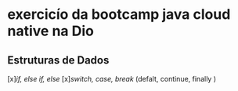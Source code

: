 # exercicío da **bootcamp java cloud native** na Dio
## Estruturas de Dados
[x]*if, else if,  else*
[x]*switch, case, break* (defalt, continue, finally )

